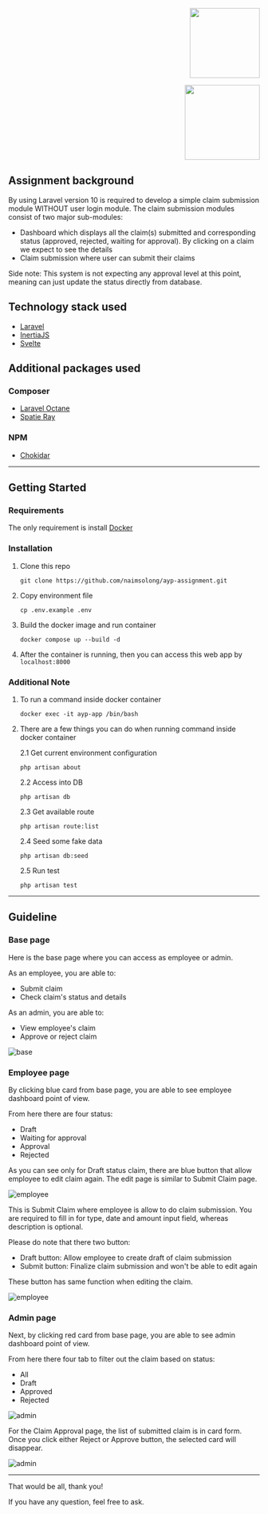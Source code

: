 <p  align="right">
<a  href="https://ayp-group.com/"  target="_blank"><img  src="https://media.licdn.com/dms/image/C560BAQG3LseHRrTLdQ/company-logo_200_200/0/1611567176258?e=2147483647&v=beta&t=pNnzj5v1870TJpsS0oWNo0PtKMbxqFmRmOGI14740pk"  width="140"></a></p>
<p  align="right"><a  href="https://laravel.com"  target="_blank"><img  src="https://raw.githubusercontent.com/laravel/art/master/logo-lockup/5%20SVG/2%20CMYK/1%20Full%20Color/laravel-logolockup-cmyk-red.svg"  width="150"></a>
</p>

## **Assignment background**

By using Laravel version 10 is required to develop a simple claim submission module
WITHOUT user login module. The claim submission modules consist of two major sub-modules:

- Dashboard which displays all the claim(s) submitted and corresponding
status (approved, rejected, waiting for approval). By clicking on a claim we
expect to see the details
- Claim submission where user can submit their claims

Side note: This system is not expecting any approval level at this point, meaning can just update the status directly from database.

## **Technology stack used**

- [Laravel](https://laravel.com)
- [InertiaJS](https://inertiajs.com/)
- [Svelte](https://svelte.dev/)

## **Additional packages used**

### **Composer**

- [Laravel Octane](https://laravel.com/docs/10.x/octane)
- [Spatie Ray](https://spatie.be/docs/ray/v1/introduction)

### **NPM**

- [Chokidar](https://github.com/paulmillr/chokidar)

---

## **Getting Started**

### **Requirements**

The only requirement is install [Docker](https://docs.docker.com/)

### **Installation**

1. Clone this repo
    ```
    git clone https://github.com/naimsolong/ayp-assignment.git
    ```

2. Copy environment file
    ```
    cp .env.example .env
    ```

3. Build the docker image and run container
    ```
    docker compose up --build -d
    ```

4. After the container is running, then you can access this web app by ```localhost:8000```

### **Additional Note**

1. To run a command inside docker container
    ```
    docker exec -it ayp-app /bin/bash
    ```

2. There are a few things you can do when running command inside docker container

    2.1 Get current environment configuration

    ```
    php artisan about
    ```

    2.2 Access into DB

    ```
    php artisan db
    ```

    2.3 Get available route

    ```
    php artisan route:list
    ```

    2.4 Seed some fake data

    ```
    php artisan db:seed
    ```

    2.5 Run test

    ```
    php artisan test
    ```

---

## **Guideline**

### **Base page**

Here is the base page where you can access as employee or admin.

As an employee, you are able to:
- Submit claim
- Check claim's status and details

As an admin, you are able to:
- View employee's claim
- Approve or reject claim

![base](./.github/images/1.0_base.jpg)

### **Employee page**


By clicking blue card from base page, you are able to see employee dashboard point of view.

From here there are four status:
- Draft
- Waiting for approval
- Approval
- Rejected

As you can see only for Draft status claim, there are blue button that allow employee to edit claim again. The edit page is similar to Submit Claim page.

![employee](./.github/images/2.0_employee.jpg)

This is Submit Claim where employee is allow to do claim submission. You are required to fill in for type, date and amount input field, whereas description is optional.

Please do note that there two button:
- Draft button: Allow employee to create draft of claim submission
- Submit button: Finalize claim submission and won't be able to edit again

These button has same function when editing the claim.

![employee](./.github/images/2.1_employee.jpg)

### **Admin page**


Next, by clicking red card from base page, you are able to see admin dashboard point of view.

From here there four tab to filter out the claim based on status:
- All
- Draft
- Approved
- Rejected

![admin](./.github/images/3.0_admin.jpg)

For the Claim Approval page, the list of submitted claim is in card form. Once you click either Reject or Approve button, the selected card will disappear.

![admin](./.github/images/3.1_admin.jpg)

---

That would be all, thank you!

If you have any question, feel free to ask.